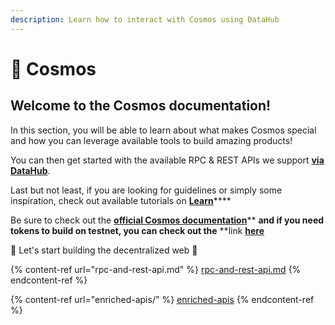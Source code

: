 ```yaml
---
description: Learn how to interact with Cosmos using DataHub
---
```


# 🌌 Cosmos

## Welcome to the Cosmos documentation!

In this section, you will be able to learn about what makes Cosmos special and how you can leverage available tools to build amazing products!

You can then get started with the available RPC & REST APIs we support [**via DataHub**](https://datahub.figment.io/sign\_up?service=cosmos).

Last but not least, if you are looking for guidelines or simply some inspiration, check out available tutorials on [**Learn**](https://learn.figment.io/protocols/cosmos)****

Be sure to check out the [**official Cosmos documentation**](https://docs.cosmos.network)** **and if you need tokens to build on testnet, you can check out the** **link [**here**](https://github.com/cosmos/faucet)&#x20;

🚀 Let's start building the decentralized web 🚀

{% content-ref url="rpc-and-rest-api.md" %}
[rpc-and-rest-api.md](rpc-and-rest-api.md)
{% endcontent-ref %}

{% content-ref url="enriched-apis/" %}
[enriched-apis](enriched-apis/)
{% endcontent-ref %}

